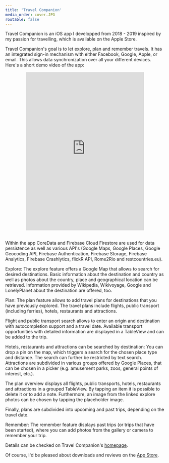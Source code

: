```yaml
---
title: 'Travel Companion'
media_order: cover.JPG
routable: false
---
```


Travel Companion is an iOS app I developped from 2018 - 2019 inspired by my passion for travelling, which is available on the Apple Store.

Travel Companion's goal is to let explore, plan and remember travels. It has an integrated sign-in mechanism with either Facebook, Google, Apple, or email. This allows data synchronization over all your different devices. Here's a short demo video of the app:

<iframe width="375" height="500" style="display:block; margin: 0 auto;" src="https://www.youtube.com/embed/IEebsEjLKN8" frameborder="0" allowfullscreen></iframe>
<br>

Within the app CoreData and Firebase Cloud Firestore are used for data persistence as well as various API's (Google Maps, Google Places, Google Geocoding API, Firebase Authentication, Firebase Storage, Firebase Analytics, Firebase Crashlytics, flickR API, Rome2Rio and restcountries.eu).

Explore: The explore feature offers a Google Map that allows to search for desired destinations. Basic information about the destination and country as well as photos about the country, place and geographical location can be retrieved. Information provided by Wikipedia, Wikivoyage, Google and LonelyPlanet about the destination are offered, too.

Plan: The plan feature allows to add travel plans for destinations that you have previously explored. The travel plans include flights, public transport (including ferries), hotels, restaurants and attractions.

Flight and public transport search allows to enter an origin and destination with autocompletion support and a travel date. Available transport opportunities with detailed information are displayed in a TableView and can be added to the trip.

Hotels, restaurants and attractions can be searched by destination: You can drop a pin on the map, which triggers a search for the chosen place type and distance. The search can further be restricted by text search. Attractions are subdivided in various groups offered by Google Places, that can be chosen in a picker (e.g. amusement parks, zoos, general points of interest, etc.).

The plan overview displays all flights, public transports, hotels, restaurants and attractions in a grouped TableView. By tapping an item it is possible to delete it or to add a note. Furthermore, an image from the linked explore photos can be chosen by tapping the placeholder image.

Finally, plans are subdivided into upcoming and past trips, depending on the travel date.

Remember: The remember feature displays past trips (or trips that have been started), where you can add photos from the gallery or camera to remember your trip.

Details can be checked on Travel Companion's [homepage](https://travel-companion.firebaseapp.com/).

Of course, I'd be pleased about downloads and reviews on the [App Store](https://apps.apple.com/us/app/the-travel-companion/id1441554384).